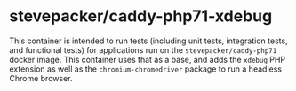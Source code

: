 # stevepacker/caddy-php71-xdebug

This container is intended to run tests (including unit tests, integration tests, and functional tests) for applications run on the `stevepacker/caddy-php71` docker image.  This container uses that as a base, and adds the `xdebug` PHP extension as well as the `chromium-chromedriver` package to run a headless Chrome browser.
